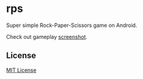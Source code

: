 # rps

Super simple Rock-Paper-Scissors game on Android.

Check out gameplay [screenshot](https://raw.githubusercontent.com/frenchbread/rps/master/docs/game.jpg).

## License

[MIT License](https://github.com/frenchbread/rps/blob/master/LICENSE.md)
